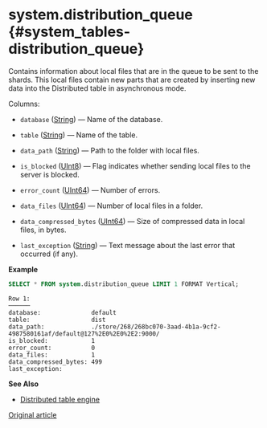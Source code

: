 # system.distribution_queue {#system_tables-distribution_queue}

Contains information about local files that are in the queue to be sent to the shards. This local files contain new parts that are created by inserting new data into the Distributed table in asynchronous mode.

Columns:

-   `database` ([String](../../sql-reference/data-types/string.md)) — Name of the database.

-   `table` ([String](../../sql-reference/data-types/string.md)) — Name of the table.

-   `data_path` ([String](../../sql-reference/data-types/string.md)) — Path to the folder with local files.

-   `is_blocked` ([UInt8](../../sql-reference/data-types/int-uint.md)) — Flag indicates whether sending local files to the server is blocked.

-   `error_count` ([UInt64](../../sql-reference/data-types/int-uint.md)) — Number of errors.

-   `data_files` ([UInt64](../../sql-reference/data-types/int-uint.md)) — Number of local files in a folder.

-   `data_compressed_bytes` ([UInt64](../../sql-reference/data-types/int-uint.md)) — Size of compressed data in local files, in bytes.

-   `last_exception` ([String](../../sql-reference/data-types/string.md)) — Text message about the last error that occurred (if any).

**Example**

``` sql
SELECT * FROM system.distribution_queue LIMIT 1 FORMAT Vertical;
```

``` text
Row 1:
──────
database:              default
table:                 dist
data_path:             ./store/268/268bc070-3aad-4b1a-9cf2-4987580161af/default@127%2E0%2E0%2E2:9000/
is_blocked:            1
error_count:           0
data_files:            1
data_compressed_bytes: 499
last_exception:        
```

**See Also**

-   [Distributed table engine](../../engines/table-engines/special/distributed.md)

[Original article](https://clickhouse.tech/docs/en/operations/system_tables/distribution_queue) <!--hide-->
